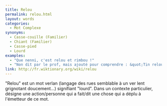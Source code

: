 ```yaml
---
title: Relou
permalink: relou.html
layout: words
categories:
  - Mot Complexe
synonyms:
  - Casse-couille (Familier)
  - Chiant (Familier)
  - Casse-pied
  - Lourd
examples:
  - "Que nenni, c'est relou et rimbou !"
  - "Non dit par le prof, mais ajouté pour comprendre : &quot;Tin relou le contrôle d'OMSI, j'ai tout foiré.&quot;"
link: http://fr.wiktionary.org/wiki/relou
---
```


&quot;Relou&quot; est un mot verlan (langage des rues semblable à un ver lent grignotant doucement...) signifiant &quot;lourd&quot;. Dans un contexte particulier, désigne une action/personne qui a fait/dit une chose qui a déplu à l'émetteur de ce mot.
